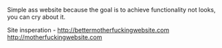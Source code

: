 Simple ass website because the goal is to achieve functionality not looks, you can cry about it.

Site insperation - http://bettermotherfuckingwebsite.com http://motherfuckingwebsite.com
